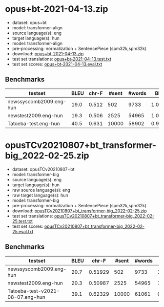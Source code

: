 # opus+bt-2021-04-13.zip

* dataset: opus+bt
* model: transformer-align
* source language(s): eng
* target language(s): hun
* model: transformer-align
* pre-processing: normalization + SentencePiece (spm32k,spm32k)
* download: [opus+bt-2021-04-13.zip](https://object.pouta.csc.fi/Tatoeba-MT-models/eng-hun/opus+bt-2021-04-13.zip)
* test set translations: [opus+bt-2021-04-13.test.txt](https://object.pouta.csc.fi/Tatoeba-MT-models/eng-hun/opus+bt-2021-04-13.test.txt)
* test set scores: [opus+bt-2021-04-13.eval.txt](https://object.pouta.csc.fi/Tatoeba-MT-models/eng-hun/opus+bt-2021-04-13.eval.txt)

## Benchmarks

| testset | BLEU  | chr-F | #sent | #words | BP |
|---------|-------|-------|-------|--------|----|
| newssyscomb2009.eng-hun 	| 19.0 	| 0.512 	| 502 	| 9733 	| 1.000 |
| newstest2009.eng-hun 	| 19.3 	| 0.506 	| 2525 	| 54965 	| 1.000 |
| Tatoeba-test.eng-hun 	| 40.5 	| 0.631 	| 10000 	| 58902 	| 0.966 |


# opusTCv20210807+bt_transformer-big_2022-02-25.zip

* dataset: opusTCv20210807+bt
* model: transformer-big
* source language(s): eng
* target language(s): hun
* raw source language(s): eng
* raw target language(s): hun
* model: transformer-big
* pre-processing: normalization + SentencePiece (spm32k,spm32k)
* download: [opusTCv20210807+bt_transformer-big_2022-02-25.zip](https://object.pouta.csc.fi/Tatoeba-MT-models/eng-hun/opusTCv20210807+bt_transformer-big_2022-02-25.zip)
* test set translations: [opusTCv20210807+bt_transformer-big_2022-02-25.test.txt](https://object.pouta.csc.fi/Tatoeba-MT-models/eng-hun/opusTCv20210807+bt_transformer-big_2022-02-25.test.txt)
* test set scores: [opusTCv20210807+bt_transformer-big_2022-02-25.eval.txt](https://object.pouta.csc.fi/Tatoeba-MT-models/eng-hun/opusTCv20210807+bt_transformer-big_2022-02-25.eval.txt)

## Benchmarks

| testset | BLEU  | chr-F | #sent | #words | BP |
|---------|-------|-------|-------|--------|----|
| newssyscomb2009.eng-hun 	| 20.7 	| 0.51929 	| 502 	| 9733 	| 1.000 |
| newstest2009.eng-hun 	| 20.3 	| 0.50987 	| 2525 	| 54965 	| 1.000 |
| Tatoeba-test-v2021-08-07.eng-hun 	| 39.1 	| 0.62329 	| 10000 	| 61061 	| 0.994 |

